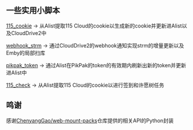 ## 一些实用小脚本

[115_cookie](https://github.com/tanlidoushen/CloudDriveAlistEmbyScripts/tree/main/115_cookie) -> 从Alist提取115 Cloud的cookie以生成新的cookie并更新进Alist以及CloudDrive2中

[webhook_strm](https://github.com/tanlidoushen/CloudDriveAlistEmbyScripts/tree/main/webhook_strm) -> 通过CloudDrive2的webhook通知实现strm的增量更新以及Emby的局部扫库

[pikpak_token](https://github.com/tanlidoushen/CloudDriveAlistEmbyScripts/blob/main/pikpak_token) -> 通过Alist在PikPak的token的有效期内刷新出新的token并更新进Alist中

[115_check](https://github.com/tanlidoushen/CloudDriveAlistEmbyScripts/tree/main/115_check) -> 从Alist提取115 Cloud的cookie以进行签到和许愿树任务

## 鸣谢

感谢[ChenyangGao/web-mount-packs](https://github.com/ChenyangGao/web-mount-packs)仓库提供的相关API的Python封装
